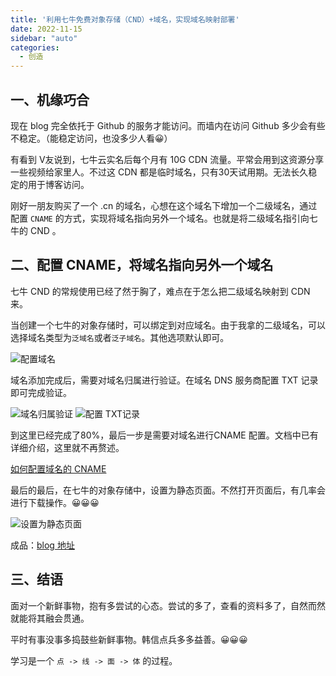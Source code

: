 ```yaml
---
title: '利用七牛免费对象存储（CND）+域名，实现域名映射部署'
date: 2022-11-15
sidebar: "auto"
categories:
  - 创造
---
```






## 一、机缘巧合

现在 blog 完全依托于 Github 的服务才能访问。而墙内在访问 Github 多少会有些不稳定。（能稳定访问，也没多少人看😀）

有看到 V友说到，七牛云实名后每个月有 10G CDN 流量。平常会用到这资源分享一些视频给家里人。不过这 CDN 都是临时域名，只有30天试用期。无法长久稳定的用于博客访问。

刚好一朋友购买了一个 .cn 的域名，心想在这个域名下增加一个二级域名，通过配置 `CNAME` 的方式，实现将域名指向另外一个域名。也就是将二级域名指引向七牛的 CND 。




## 二、配置 CNAME，将域名指向另外一个域名

七牛 CND 的常规使用已经了然于胸了，难点在于怎么把二级域名映射到 CDN 来。

当创建一个七牛的对象存储时，可以绑定到对应域名。由于我拿的二级域名，可以选择域名类型为`泛域名`或者`泛子域名`。其他选项默认即可。

<img :src="$withBase('/assets/images/221115_1.png')" alt="配置域名">

域名添加完成后，需要对域名归属进行验证。在域名 DNS 服务商配置 TXT 记录即可完成验证。

<img :src="$withBase('/assets/images/221115_2.png')" alt="域名归属验证">

<img :src="$withBase('/assets/images/221115_3.png')" alt="配置 TXT记录">

到这里已经完成了80%，最后一步是需要对域名进行CNAME 配置。文档中已有详细介绍，这里就不再赘述。

[如何配置域名的 CNAME](https://developer.qiniu.com/fusion/kb/1322/how-to-configure-cname-domain-name)

最后的最后，在七牛的对象存储中，设置为静态页面。不然打开页面后，有几率会进行下载操作。😀😀😀

<img :src="$withBase('/assets/images/221115_4.png')" alt="设置为静态页面">

成品：[blog 地址](http://hz-cool.minihenshang.cn)




## 三、结语

面对一个新鲜事物，抱有多尝试的心态。尝试的多了，查看的资料多了，自然而然就能将其融会贯通。

平时有事没事多捣鼓些新鲜事物。韩信点兵多多益善。😀😀😀

学习是一个 `点 -> 线 -> 面 -> 体` 的过程。